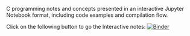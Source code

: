 C programming notes and concepts presented in an interactive Jupyter Notebook format, including code examples and compilation flow.


Click on the following button to go the Interactive notes:
[![Binder](https://mybinder.org/badge_logo.svg)](https://mybinder.org/v2/gh/S2569/thinking-in-C/HEAD?urlpath=%2Fdoc%2Ftree%2FC_compilation.ipynb)
